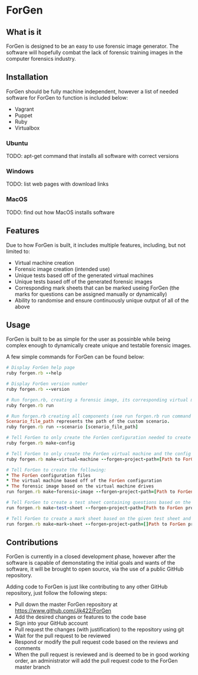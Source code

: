 # ForGen
## What is it
ForGen is designed to be an easy to use forensic image generator.
The software will hopefully combat the lack of forensic training images in the computer forensics industry.

## Installation
ForGen should be fully machine independent, however a list of needed software for ForGen to function is included below:
* Vagrant
* Puppet
* Ruby
* Virtualbox

### Ubuntu
TODO: apt-get command that installs all software with correct versions

### Windows
TODO: list web pages with download links

### MacOS
TODO: find out how MacOS installs software

## Features
Due to how ForGen is built, it includes multiple features, including, but not limited to:
* Virtual machine creation
* Forensic image creation (intended use)
* Unique tests based off of the generated virtual machines
* Unique tests based off of the generated forensic images
* Corresponding mark sheets that can be marked useing ForGen (the marks for questions can be assigned manually or  dynamically)
* Ability to randomise and ensure continuously unique output of all of the above

## Usage
ForGen is built to be as simple for the user as possinble while being complex enough to dynamically create unique and testable forensic images.

A few simple commands for ForGen can be found below:
``` ruby
# Display ForGen help page
ruby forgen.rb --help

# Display ForGen version number
ruby forgen.rb --version

# Run forgen.rb, creating a forensic image, its corresponding virtual machine, a corresponding testing sheet and a corresponding mark scheme, based off of the default randomising scenario
ruby forgen.rb run

# Run forgen.rb creating all components (see run forgen.rb run command for more details), however a custom scenario file is selected.
Scenario_file_path represents the path of the custom scenario.
ruby forgen.rb run --scenario [scenario_file_path]

# Tell ForGen to only create the ForGen configuration needed to create the VMs and forensic images without creating the VMs and forensic images themselves.
ruby forgen.rb make-config

# Tell ForGen to only create the ForGen virtual machine and the config that it is based off of.
ruby forgen.rb make-virtual-machine --forgen-project-path=[Path to ForGen project]

# Tell ForGen to create the following:
* The ForGen configuration files
* The virtual machine based off of the ForGen configuration
* The forensic image based on the virtual machine drives
run forgen.rb make-forensic-image --forgen-project-path=[Path to ForGen project]

# Tell ForGen to create a test sheet containing questions based on the ForGen configuration
run forgen.rb make-test-sheet --forgen-project-path=[Path to ForGen project]

# Tell ForGen to create a mark sheet based on the given test sheet and ForGen configuration 
run forgen.rb make-mark-sheet --forgen-project-path=[]Path to ForGen project]
```

## Contributions
ForGen is currently in a closed development phase, however after the software is capable of demonstating the initial goals and wants of the software, it will be brought to open source, via the use of a public GitHub repository.

Adding code to ForGen is just like contributing to any other GitHub repository, just follow the following steps:
* Pull down the master ForGen repository at https://www.github.com/Jjk422/ForGen
* Add the desired changes or features to the code base
* Sign into your GitHub account
* Pull request the changes (with justification) to the repository using git
* Wait for the pull request to be reviewed
* Respond or modify the pull request code based on the reviews and comments
* When the pull request is reviewed and is deemed to be in good working order, an administrator will add the pull request code to the ForGen master branch
